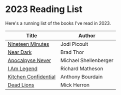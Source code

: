 # 2023 Reading List 

Here's a running list of the books I've read in 2023.

| Title | Author |
| ---------- | ------ |
| [Nineteen Minutes](https://www.goodreads.com/book/show/14866.Nineteen_Minutes)| Jodi Picoult | 
| [Near Dark](https://bradthor.com/book/near-dark/#.ZERTcXbMKUk)| Brad Thor |
| [Apocalpyse Never](https://www.amazon.ca/Apocalypse-Never-Environmental-Alarmism-Hurts/dp/0063001691)| Michael Shellenberger |
| [I Am Legend](https://www.goodreads.com/en/book/show/40940649)| Richard Matheson |
| [Kitchen Confidential](https://www.goodreads.com/en/book/show/33313)| Anthony Bourdain |
| [Dead Lions](https://www.goodreads.com/book/show/15823478-dead-lions)| Mick Herron |